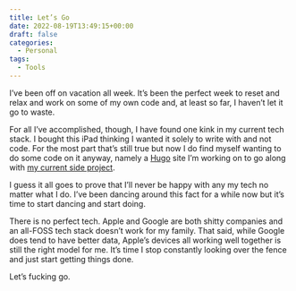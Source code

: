 ```yaml
---
title: Let’s Go
date: 2022-08-19T13:49:15+00:00
draft: false
categories:
  - Personal
tags:
  - Tools
---
```


I’ve been off on vacation all week. It’s been the perfect week to reset and relax and work on some of my own code and, at least so far, I haven’t let it go to waste.

For all I’ve accomplished, though, I have found one kink in my current tech stack. I bought this iPad thinking I wanted it solely to write with and not code. For the most part that’s still true but now I do find myself wanting to do some code on it anyway, namely a [Hugo][1] site I’m working on to go along with [my current side project][2].

I guess it all goes to prove that I’ll never be happy with any my tech no matter what I do. I’ve been dancing around this fact for a while now but it’s time to start dancing and start doing.

There is no perfect tech. Apple and Google are both shitty companies and an all-FOSS tech stack doesn’t work for my family. That said, while Google does tend to have better data, Apple’s devices all working well together is still the right model for me. It’s time I stop constantly looking over the fence and just start getting things done.

Let’s fucking go.

 [1]: Https://gohugo.io
 [2]: /2022/08/getting-close-on-a-new-project/